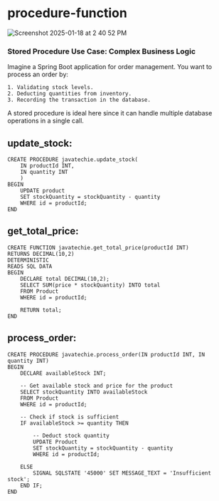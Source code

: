 # procedure-function
![Screenshot 2025-01-18 at 2 40 52 PM](https://github.com/user-attachments/assets/9896c0e6-9385-45c2-8ada-77b302e9125c)

### Stored Procedure Use Case: Complex Business Logic
Imagine a Spring Boot application for order management. You want to process an order by:
```
1. Validating stock levels.
2. Deducting quantities from inventory.
3. Recording the transaction in the database.
```
A stored procedure is ideal here since it can handle multiple database operations in a single call.

update_stock:
--------------
```
CREATE PROCEDURE javatechie.update_stock(
	IN productId INT,
    IN quantity INT
    )
BEGIN
	UPDATE product
    SET stockQuantity = stockQuantity - quantity
    WHERE id = productId;
END
```
get_total_price:
----------------
```
CREATE FUNCTION javatechie.get_total_price(productId INT)
RETURNS DECIMAL(10,2)
DETERMINISTIC
READS SQL DATA
BEGIN
    DECLARE total DECIMAL(10,2);
    SELECT SUM(price * stockQuantity) INTO total
    FROM Product
    WHERE id = productId;

    RETURN total;
END
```
process_order:
--------------
```
CREATE PROCEDURE javatechie.process_order(IN productId INT, IN quantity INT)
BEGIN
    DECLARE availableStock INT;

    -- Get available stock and price for the product
    SELECT stockQuantity INTO availableStock
    FROM Product
    WHERE id = productId;

    -- Check if stock is sufficient
    IF availableStock >= quantity THEN
    
        -- Deduct stock quantity
        UPDATE Product
        SET stockQuantity = stockQuantity - quantity
        WHERE id = productId;

    ELSE
        SIGNAL SQLSTATE '45000' SET MESSAGE_TEXT = 'Insufficient stock';
    END IF;
END
```

